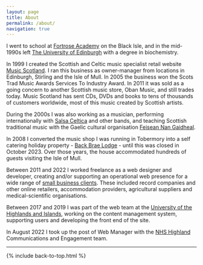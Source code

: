 ```yaml
---
layout: page    
title: About  
permalink: /about/  
navigation: true  
---
```


I went to school at [Fortrose Academy](https://www.fortroseacademy.co.uk/) on the Black Isle, and in the mid-1990s left [The University of Edinburgh](https://www.ed.ac.uk/) with a degree in biochemistry.

In <time datetime="1999">1999</time> I created the Scottish and Celtic music specialist retail website [Music Scotland](https://www.musicscotland.com/).  I ran this business as owner-manager from locations in Edinburgh, Stirling and the Isle of Mull.  In <time datetime="2005">2005</time> the business won the <span itemprop="award">Scots Trad Music Awards Services To Industry Award</span>.  In <time datetime="2011">2011</time> it was sold as a going concern to another Scottish music store, Oban Music, and still trades today.  Music Scotland has sent CDs, DVDs and books to tens of thousands of customers worldwide, most of this music created by Scottish artists.

During the 2000s I was also working as a musician, performing internationally with [Salsa Celtica](https://salsaceltica.com) and other bands, and teaching Scottish traditional music with the Gaelic cultural organisation [Feisean Nan Gaidheal](https://feisean.org/).

In 2008 I converted the music shop I was running in Tobermory into a self catering holiday property - [Back Brae Lodge](https://mull.co) - until this was closed in October 2023.  Over those years, the house accommodated hundreds of guests visiting the Isle of Mull. 

Between <time datetime="2011">2011</time> and <time datetime="2022">2022</time> I worked freelance as a web designer and developer, creating and/or supporting an operational web presence for a wide range of [small business clients](/clients).  These included record companies and other online retailers, accommodation providers, agricultural suppliers and medical-scientific organisations.

Between <time datetime="2017">2017</time> and <time datetime="2017">2019</time> I was part of the web team at the [University of the Highlands and Islands](https://www.uhi.ac.uk/en/), working on the content management system, supporting users and developing the front end of the site.

In August 2022 I took up the post of Web Manager with the [NHS Highland](https://www.nhshighland.scot.nhs.uk/) Communications and Engagement team.

---

{% include back-to-top.html %}
